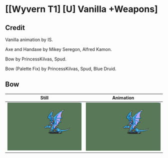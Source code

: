 # [\[Wyvern T1\] \[U\] Vanilla +Weapons]

## Credit

Vanilla animation by IS.

Axe and Handaxe by Mikey Seregon, Alfred Kamon.

Bow by PrincessKilvas, Spud.

Bow (Palette Fix) by PrincessKilvas, Spud, Blue Druid.
	
## Bow

| Still | Animation |
| :---: | :-------: |
| ![Bow still](./Bow_000.png) | ![Bow animation](./Bow.gif) |
